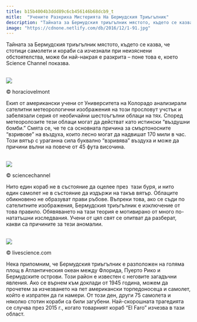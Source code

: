 ```yaml
---
title: b15b4004b3ddd89c6cb456146b68dcb9_t
mitle:  "Учените Разкриха Мистерията На Бермудския Триъгълник"
description: "Тайната за Бермудския триъгълник мястото, където се казва, че стотици самолети и кораби са изчезнали при неизяснени обстоятелства, може би най-накрая е разкрита - �"
image: "https://cdnone.netlify.com/db/2016/12/1-91.jpg"
---
```


 <p>Тайната за Бермудския триъгълник мястото, където се казва, че стотици самолети и кораби са изчезнали при неизяснени обстоятелства, може би най-накрая е разкрита – поне това е, което Science Channel показва.</p>       <br/><img src="https://cdnone.netlify.com/db/2016/12/1-91.jpg"/><br/><p>© horaciovelmont</p>  <p>Екип от американски учени от Университета на Колорадо анализирали сателитни метеорологични изображения на този прословут учстък и забелязали серия от необичайни шестоъгълни облаци на тях. Според метеоролозите тези облаци могат да действат като истински “въздушни бомби.” Смята се, че те са основната причина за смъртоносните “взривове” на въздуха, които лесно могат да надвишат 170 мили в час. Този вятър с ураганна сила буквално “взривява” въздуха и може да причини вълни на повече от 45 фута височина.</p>  <br/><img src="https://cdnone.netlify.com/db/2016/12/2-70.jpg"/><br/><p>© sciencechannel</p>       <p>Нито един кораб не в състояние да оцелее през  тази буря, и нито един самолет не в състояние да издържи на такъв вятър. Облаците обикновено не образуват прави ръбове. Въпреки това, ако се съди по сателитните изображения, Бермудския триъгълник е изключение от това правило. Обявяването на тази теория е мотивирано от много по-нататъшни изследвания. Учени от цял ​​свят се опитват да разберат, какви са причините за тези аномалии.</p>  <br/><img src="https://cdnone.netlify.com/db/2016/12/3-91.jpg"/><br/><p>© livescience.com</p>  <p>Нека припомним, че Бермудския триъгълник е разположен на голяма площ в Атлантическия океан между Флорида, Пуерто Рико и Бермудските острови. Този район е известен с неговите загадъчни явления. Ако се върнем към доклади от 1945 година, можем да прочетем за изчезването на пет американски торпедоносеца и самолет, който е изпратен да ги намери. От този ден, други 75 самолета и няколко стотин кораби са били загубени. Най-скорошната трагедията се случва през 2015 г., когато товарният кораб “El Faro” изчезва в тази област.</p>       